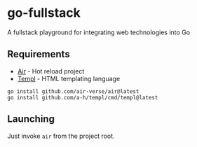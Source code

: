 # go-fullstack

A fullstack playground for integrating web technologies into Go 

## Requirements

* [Air](https://github.com/air-verse/air) - Hot reload project
* [Templ](https://github.com/a-h/templ) - HTML templating language

```
go install github.com/air-verse/air@latest
go install github.com/a-h/templ/cmd/templ@latest
```

## Launching

Just invoke `air` from the project root.
